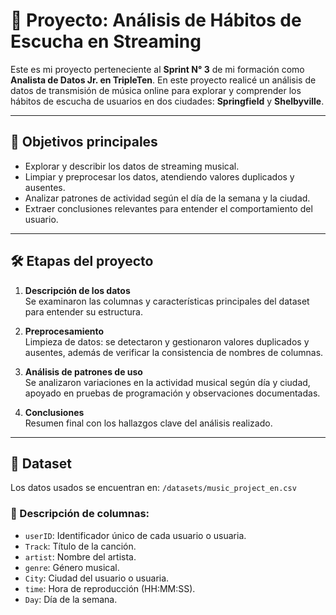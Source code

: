 # 🎵 Proyecto: Análisis de Hábitos de Escucha en Streaming

Este es mi proyecto perteneciente al **Sprint N° 3** de mi formación como **Analista de Datos Jr. en TripleTen**. En este proyecto realicé un análisis de datos de transmisión de música online para explorar y comprender los hábitos de escucha de usuarios en dos ciudades: **Springfield** y **Shelbyville**.

---

## 🔎 Objetivos principales

- Explorar y describir los datos de streaming musical.  
- Limpiar y preprocesar los datos, atendiendo valores duplicados y ausentes.  
- Analizar patrones de actividad según el día de la semana y la ciudad.  
- Extraer conclusiones relevantes para entender el comportamiento del usuario.

---

## 🛠️ Etapas del proyecto

1. **Descripción de los datos**  
   Se examinaron las columnas y características principales del dataset para entender su estructura.

2. **Preprocesamiento**  
   Limpieza de datos: se detectaron y gestionaron valores duplicados y ausentes, además de verificar la consistencia de nombres de columnas.

3. **Análisis de patrones de uso**  
   Se analizaron variaciones en la actividad musical según día y ciudad, apoyado en pruebas de programación y observaciones documentadas.

4. **Conclusiones**  
   Resumen final con los hallazgos clave del análisis realizado.

---

## 📂 Dataset

Los datos usados se encuentran en: `/datasets/music_project_en.csv`

### 📄 Descripción de columnas:

- `userID`: Identificador único de cada usuario o usuaria.  
- `Track`: Título de la canción.  
- `artist`: Nombre del artista.  
- `genre`: Género musical.  
- `City`: Ciudad del usuario o usuaria.  
- `time`: Hora de reproducción (HH:MM:SS).  
- `Day`: Día de la semana.
